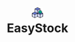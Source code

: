 <div align="center" width="100%">
    <h1><img width="5%" src="./assets/img/logo-easystock2.png" alt="logo"><br>EasyStock</h1>
</div>

